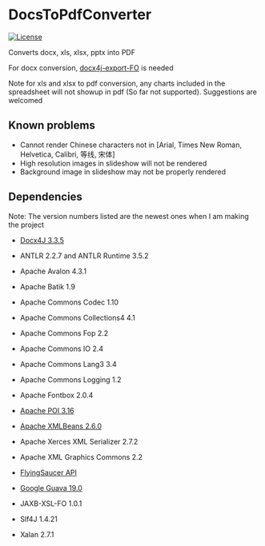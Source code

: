 # DocsToPdfConverter

[![License](https://img.shields.io/badge/license-MIT%20License-blue.svg)](LICENSE)

Converts docx, xls, xlsx, pptx into PDF

For docx conversion, [docx4j-export-FO](https://github.com/plutext/docx4j-export-FO) is needed

Note for xls and xlsx to pdf conversion, any charts included in the spreadsheet will not showup in pdf (So far not supported). Suggestions are welcomed

## Known problems

- Cannot render Chinese characters not in [Arial, Times New Roman, Helvetica, Calibri, 等线, 宋体] 
- High resolution images in slideshow will not be rendered
- Background image in slideshow may not be properly rendered

## Dependencies 

Note: The version numbers listed are the newest ones when I am making the project

- [Docx4J 3.3.5](https://www.docx4java.org)

- ANTLR 2.2.7 and ANTLR Runtime 3.5.2

- Apache Avalon 4.3.1

- Apache Batik 1.9

- Apache Commons Codec 1.10

- Apache Commons Collections4 4.1

- Apache Commons Fop 2.2

- Apache Commons IO 2.4

- Apache Commons Lang3 3.4

- Apache Commons Logging 1.2

- Apache Fontbox 2.0.4

- [Apache POI 3.16](https://poi.apache.org)

- [Apache XMLBeans 2.6.0](https://mvnrepository.com/artifact/org.apache.xmlbeans/xmlbeans/2.6.0)

- Apache Xerces XML Serializer 2.7.2

- Apache XML Graphics Commons 2.2

- [FlyingSaucer API](https://code.google.com/archive/p/flying-saucer/)

- [Google Guava 19.0](https://github.com/google/guava)

- JAXB-XSL-FO 1.0.1

- Slf4J 1.4.21

- Xalan 2.7.1

